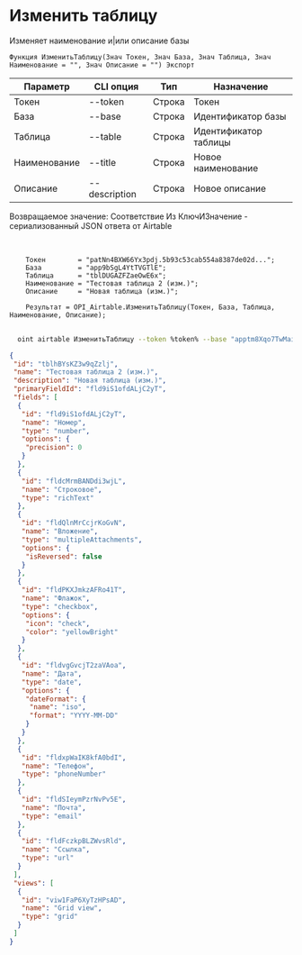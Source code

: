 ﻿---
sidebar_position: 2
---

# Изменить таблицу
 Изменяет наименование и|или описание базы



`Функция ИзменитьТаблицу(Знач Токен, Знач База, Знач Таблица, Знач Наименование = "", Знач Описание = "") Экспорт`

  | Параметр | CLI опция | Тип | Назначение |
  |-|-|-|-|
  | Токен | --token | Строка | Токен |
  | База | --base | Строка | Идентификатор базы |
  | Таблица | --table | Строка | Идентификатор таблицы |
  | Наименование | --title | Строка | Новое наименование |
  | Описание | --description | Строка | Новое описание |

  
  Возвращаемое значение:   Соответствие Из КлючИЗначение - сериализованный JSON ответа от Airtable

<br/>




```bsl title="Пример кода"
    Токен        = "patNn4BXW66Yx3pdj.5b93c53cab554a8387de02d...";
    База         = "app9bSgL4YtTVGTlE";
    Таблица      = "tblDUGAZFZaeOwE6x";
    Наименование = "Тестовая таблица 2 (изм.)";
    Описание     = "Новая таблица (изм.)";

    Результат = OPI_Airtable.ИзменитьТаблицу(Токен, База, Таблица, Наименование, Описание);
```



```sh title="Пример команды CLI"
    
  oint airtable ИзменитьТаблицу --token %token% --base "apptm8Xqo7TwMaipQ" --table "tbl9G4jVoTJpxYwSY" --title "Тестовая таблица 2 (изм.)" --description "Новая таблица (изм.)"

```

```json title="Результат"
{
 "id": "tblhBYsKZ3w9qZzlj",
 "name": "Тестовая таблица 2 (изм.)",
 "description": "Новая таблица (изм.)",
 "primaryFieldId": "fld9iS1ofdALjC2yT",
 "fields": [
  {
   "id": "fld9iS1ofdALjC2yT",
   "name": "Номер",
   "type": "number",
   "options": {
    "precision": 0
   }
  },
  {
   "id": "fldcMrmBANDdi3wjL",
   "name": "Строковое",
   "type": "richText"
  },
  {
   "id": "fldQlnMrCcjrKoGvN",
   "name": "Вложение",
   "type": "multipleAttachments",
   "options": {
    "isReversed": false
   }
  },
  {
   "id": "fldPKXJmkzAFRo41T",
   "name": "Флажок",
   "type": "checkbox",
   "options": {
    "icon": "check",
    "color": "yellowBright"
   }
  },
  {
   "id": "fldvgGvcjT2zaVAoa",
   "name": "Дата",
   "type": "date",
   "options": {
    "dateFormat": {
     "name": "iso",
     "format": "YYYY-MM-DD"
    }
   }
  },
  {
   "id": "fldxpWaIK8kfA0bdI",
   "name": "Телефон",
   "type": "phoneNumber"
  },
  {
   "id": "fldSIeymPzrNvPv5E",
   "name": "Почта",
   "type": "email"
  },
  {
   "id": "fldFczkpBLZWvsRld",
   "name": "Ссылка",
   "type": "url"
  }
 ],
 "views": [
  {
   "id": "viw1FaP6XyTzHPsAD",
   "name": "Grid view",
   "type": "grid"
  }
 ]
}
```
